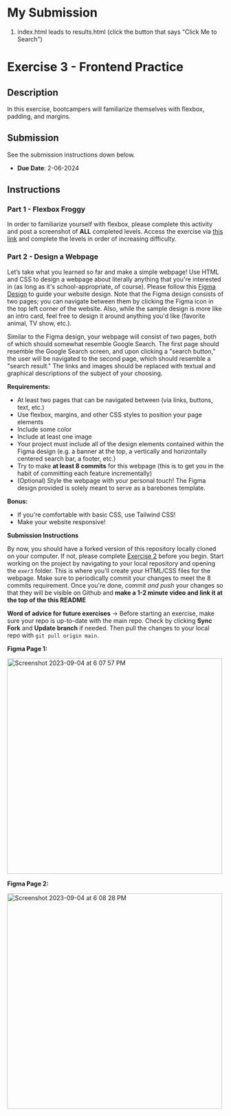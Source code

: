 # My Submission
1. index.html leads to results.html (click the button that says "Click Me to Search")


# Exercise 3 - Frontend Practice

## Description
In this exercise, bootcampers will familiarize themselves with flexbox, padding, and margins.

## Submission
See the submission instructions down below. 
- **Due Date**: 2-06-2024

## Instructions
### Part 1 - Flexbox Froggy
In order to familiarize yourself with flexbox, please complete this activity and post a screenshot of **ALL** completed levels. Access the exercise via [this link](https://flexboxfroggy.com/) and complete the levels in order of increasing difficulty.

### Part 2 - Design a Webpage
Let’s take what you learned so far and make a simple webpage! Use HTML and CSS to design a webpage about literally anything that you're interested in (as long as it's school-appropriate, of course). Please follow this [Figma Design](https://www.figma.com/file/ntkLB8VoJ1yCSv65922Jdt/Simple-Google-Page?type=design&mode=design&t=693nvgfQneNp8ziH-0) to guide your website design. Note that the Figma design consists of two pages; you can navigate between them by clicking the Figma icon in the top left corner of the website. Also, while the sample design is more like an intro card, feel free to design it around anything you'd like (favorite animal, TV show, etc.).

Similar to the Figma design, your webpage will consist of two pages, both of which should somewhat resemble Google Search. The first page should resemble the Google Search screen, and upon clicking a "search button," the user will be navigated to the second page, which should resemble a "search result." The links and images should be replaced with textual and graphical descriptions of the subject of your choosing.

**Requirements:**
- At least two pages that can be navigated between (via links, buttons, text, etc.)
- Use flexbox, margins, and other CSS styles to position your page elements
- Include some color
- Include at least one image
- Your project must include all of the design elements contained within the Figma design (e.g. a banner at the top, a vertically and horizontally centered search bar, a footer, etc.)
- Try to make **at least 8 commits** for this webpage (this is to get you in the habit of committing each feature incrementally)
- (Optional) Style the webpage with your personal touch! The Figma design provided is solely meant to serve as a barebones template.

**Bonus:**
- If you're comfortable with basic CSS, use Tailwind CSS!
- Make your website responsive!

**Submission Instructions**

By now, you should have a forked version of this repository locally cloned on your computer. If not, please complete [Exercise 2](https://github.com/BoG-Dev-Bootcamp-S24/bootcamp-s24/tree/main/exer2) before you begin. Start working on the project by navigating to your local repository and opening the `exer3` folder. This is where you'll create your HTML/CSS files for the webpage. Make sure to periodically commit your changes to meet the 8 commits requirement. Once you're done, commit _and push_ your changes so that they will be visible on Github and **make a 1-2 minute video and link it at the top of the this README**

**Word of advice for future exercises** -> Before starting an exercise, make sure your repo is up-to-date with the main repo. Check by clicking **Sync Fork** and **Update branch** if needed. Then pull the changes to your local repo with `git pull origin main`.

**Figma Page 1:**

<img width="500" alt="Screenshot 2023-09-04 at 6 07 57 PM" src="https://github.com/BoG-Dev-Bootcamp-F23/bootcamp-f23/assets/8647920/a43a96a4-9ab3-4aa5-9f1c-4c75fb62f556">

**Figma Page 2:**

<img width="500" alt="Screenshot 2023-09-04 at 6 08 28 PM" src="https://github.com/BoG-Dev-Bootcamp-F23/bootcamp-f23/assets/8647920/075d3fba-b5f3-4475-8dd2-ba42df3758a9">

